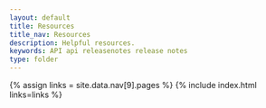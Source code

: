 ```yaml
---
layout: default
title: Resources
title_nav: Resources
description: Helpful resources.
keywords: API api releasenotes release notes
type: folder
---
```


{% assign links = site.data.nav[9].pages %}
{% include index.html links=links %}
